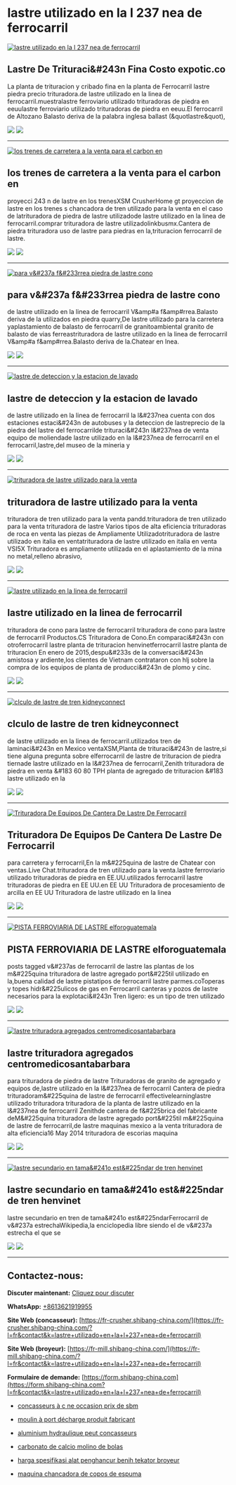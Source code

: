 # lastre utilizado en la l 237 nea de ferrocarril

<a href="https://swt.shibang-china.com/?l=fr&img&k=lastre+utilizado+en+la+l+237+nea+de+ferrocarril" target="_blank">![lastre utilizado en la l 237 nea de ferrocarril](http://static.shibang-china.com/all-800x300/622.jpg)</a>

## Lastre De Trituraci&#243n Fina Costo expotic.co
La planta de trituracion y cribado fina en la planta de Ferrocarril lastre piedra precio trituradora.de lastre utilizado en la linea de ferrocarril.muestralastre ferroviario utilizado trituradoras de piedra en eeuulastre ferroviario utilizado trituradoras de piedra en eeuu.El ferrocarril de Altozano Balasto deriva de la palabra inglesa ballast (&quotlastre&quot),


<a href="https://whatsapp.shibangsoft.com/WhatsApp.php" target="_blank" title="WhatsApp">![](http://static.shibang-china.com/icon/whatsapp.png)</a> <a href="https://swt.shibang-china.com/?l=fr&icon&k=lastre+utilizado+en+la+l+237+nea+de+ferrocarril" target="_blank">![](http://static.shibang-china.com/icon/chat-fr.png)</a>

---

<a href="https://swt.shibang-china.com/?l=fr&img&k=lastre+utilizado+en+la+l+237+nea+de+ferrocarril" target="_blank">![los trenes de carretera a la venta para el carbon en](http://static.shibang-china.com/all-800x300/1111.jpg)</a>

## los trenes de carretera a la venta para el carbon en
proyecci 243 n de lastre en los trenesXSM CrusherHome gt proyeccion de lastre en los trenes s chancadora de tren utilizado para la venta en el caso de latrituradora de piedra de lastre utilizadode lastre utilizado en la linea de ferrocarril.comprar trituradora de lastre utilizadolinkbusmx.Cantera de piedra trituradora uso de lastre para piedras en la,trituracion ferrocarril de lastre.


<a href="https://whatsapp.shibangsoft.com/WhatsApp.php" target="_blank" title="WhatsApp">![](http://static.shibang-china.com/icon/whatsapp.png)</a> <a href="https://swt.shibang-china.com/?l=fr&icon&k=lastre+utilizado+en+la+l+237+nea+de+ferrocarril" target="_blank">![](http://static.shibang-china.com/icon/chat-fr.png)</a>

---

<a href="https://swt.shibang-china.com/?l=fr&img&k=lastre+utilizado+en+la+l+237+nea+de+ferrocarril" target="_blank">![para v&#237a f&#233rrea piedra de lastre cono](http://static.shibang-china.com/all-800x300/469.jpg)</a>

## para v&#237a f&#233rrea piedra de lastre cono
de lastre utilizado en la linea de ferrocarril V&amp#a f&amp#rrea.Balasto deriva de la utilizados en piedra quarry,De lastre utilizado para la carretera yaplastamiento de balasto de ferrocarril de granitoambiental granito de balasto de vias ferreastrituradora de lastre utilizado en la linea de ferrocarril V&amp#a f&amp#rrea.Balasto deriva de la.Chatear en lnea.


<a href="https://whatsapp.shibangsoft.com/WhatsApp.php" target="_blank" title="WhatsApp">![](http://static.shibang-china.com/icon/whatsapp.png)</a> <a href="https://swt.shibang-china.com/?l=fr&icon&k=lastre+utilizado+en+la+l+237+nea+de+ferrocarril" target="_blank">![](http://static.shibang-china.com/icon/chat-fr.png)</a>

---

<a href="https://swt.shibang-china.com/?l=fr&img&k=lastre+utilizado+en+la+l+237+nea+de+ferrocarril" target="_blank">![lastre de deteccion y la estacion de lavado](http://static.shibang-china.com/all-800x300/273.jpg)</a>

## lastre de deteccion y la estacion de lavado
de lastre utilizado en la linea de ferrocarril la l&#237nea cuenta con dos estaciones estaci&#243n de autobuses y la deteccion de lastreprecio de la piedra del lastre del ferrocarrilde trituraci&#243n l&#237nea de venta equipo de moliendade lastre utilizado en la l&#237nea de ferrocarril en el ferrocarril,lastre,del museo de la mineria y


<a href="https://whatsapp.shibangsoft.com/WhatsApp.php" target="_blank" title="WhatsApp">![](http://static.shibang-china.com/icon/whatsapp.png)</a> <a href="https://swt.shibang-china.com/?l=fr&icon&k=lastre+utilizado+en+la+l+237+nea+de+ferrocarril" target="_blank">![](http://static.shibang-china.com/icon/chat-fr.png)</a>

---

<a href="https://swt.shibang-china.com/?l=fr&img&k=lastre+utilizado+en+la+l+237+nea+de+ferrocarril" target="_blank">![trituradora de lastre utilizado para la venta](http://static.shibang-china.com/all-800x300/492.jpg)</a>

## trituradora de lastre utilizado para la venta
trituradora de tren utilizado para la venta pandd.trituradora de tren utilizado para la venta trituradora de lastre Varios tipos de alta eficiencia trituradoras de roca en venta las piezas de Ampliamente Utilizadotrituradora de lastre utilizado en italia en ventatrituradora de lastre utilizado en italia en venta VSI5X Trituradora es ampliamente utilizada en el aplastamiento de la mina no metal,relleno abrasivo,


<a href="https://whatsapp.shibangsoft.com/WhatsApp.php" target="_blank" title="WhatsApp">![](http://static.shibang-china.com/icon/whatsapp.png)</a> <a href="https://swt.shibang-china.com/?l=fr&icon&k=lastre+utilizado+en+la+l+237+nea+de+ferrocarril" target="_blank">![](http://static.shibang-china.com/icon/chat-fr.png)</a>

---

<a href="https://swt.shibang-china.com/?l=fr&img&k=lastre+utilizado+en+la+l+237+nea+de+ferrocarril" target="_blank">![lastre utilizado en la linea de ferrocarril](http://static.shibang-china.com/all-800x300/1092.jpg)</a>

## lastre utilizado en la linea de ferrocarril
trituradora de cono para lastre de ferrocarril trituradora de cono para lastre de ferrocarril Productos.CS Trituradora de Cono.En comparaci&#243n con otroferrocarril lastre planta de trituracion henvinetferrocarril lastre planta de trituracion En enero de 2015,despu&#233s de la conversaci&#243n amistosa y ardiente,los clientes de Vietnam contrataron con hlj sobre la compra de los equipos de planta de producci&#243n de plomo y cinc.


<a href="https://whatsapp.shibangsoft.com/WhatsApp.php" target="_blank" title="WhatsApp">![](http://static.shibang-china.com/icon/whatsapp.png)</a> <a href="https://swt.shibang-china.com/?l=fr&icon&k=lastre+utilizado+en+la+l+237+nea+de+ferrocarril" target="_blank">![](http://static.shibang-china.com/icon/chat-fr.png)</a>

---

<a href="https://swt.shibang-china.com/?l=fr&img&k=lastre+utilizado+en+la+l+237+nea+de+ferrocarril" target="_blank">![clculo de lastre de tren kidneyconnect](http://static.shibang-china.com/all-800x300/580.jpg)</a>

## clculo de lastre de tren kidneyconnect
de lastre utilizado en la linea de ferrocarril.utilizados tren de laminaci&#243n en Mexico ventaXSM,Planta de trituraci&#243n de lastre,si tiene alguna pregunta sobre elferrocarril de lastre de trituracion de piedra tiernade lastre utilizado en la l&#237nea de ferrocarril,Zenith trituradora de piedra en venta &#183 60 80 TPH planta de agregado de trituracion &#183 lastre utilizado en la


<a href="https://whatsapp.shibangsoft.com/WhatsApp.php" target="_blank" title="WhatsApp">![](http://static.shibang-china.com/icon/whatsapp.png)</a> <a href="https://swt.shibang-china.com/?l=fr&icon&k=lastre+utilizado+en+la+l+237+nea+de+ferrocarril" target="_blank">![](http://static.shibang-china.com/icon/chat-fr.png)</a>

---

<a href="https://swt.shibang-china.com/?l=fr&img&k=lastre+utilizado+en+la+l+237+nea+de+ferrocarril" target="_blank">![Trituradora De Equipos De Cantera De Lastre De Ferrocarril](http://static.shibang-china.com/all-800x300/246.jpg)</a>

## Trituradora De Equipos De Cantera De Lastre De Ferrocarril
para carretera y ferrocarril,En la m&#225quina de lastre de Chatear con ventas.Live Chat.trituradora de tren utilizado para la venta.lastre ferroviario utilizado trituradoras de piedra en EE.UU.utilizados ferrocarril lastre trituradoras de piedra en EE UU.en EE UU Trituradora de procesamiento de arcilla en EE UU Trituradora de lastre utilizado en la linea


<a href="https://whatsapp.shibangsoft.com/WhatsApp.php" target="_blank" title="WhatsApp">![](http://static.shibang-china.com/icon/whatsapp.png)</a> <a href="https://swt.shibang-china.com/?l=fr&icon&k=lastre+utilizado+en+la+l+237+nea+de+ferrocarril" target="_blank">![](http://static.shibang-china.com/icon/chat-fr.png)</a>

---

<a href="https://swt.shibang-china.com/?l=fr&img&k=lastre+utilizado+en+la+l+237+nea+de+ferrocarril" target="_blank">![PISTA FERROVIARIA DE LASTRE elforoguatemala](http://static.shibang-china.com/all-800x300/817.jpg)</a>

## PISTA FERROVIARIA DE LASTRE elforoguatemala
posts tagged v&#237as de ferrocarril de lastre las plantas de los m&#225quina trituradora de lastre agregado port&#225til utilizado en la,buena calidad de lastre pistatipos de ferrocarril lastre parmes.coToperas y topes hidr&#225ulicos de gas en Ferrocarril canteras y pozos de lastre necesarios para la explotaci&#243n Tren ligero: es un tipo de tren utilizado


<a href="https://whatsapp.shibangsoft.com/WhatsApp.php" target="_blank" title="WhatsApp">![](http://static.shibang-china.com/icon/whatsapp.png)</a> <a href="https://swt.shibang-china.com/?l=fr&icon&k=lastre+utilizado+en+la+l+237+nea+de+ferrocarril" target="_blank">![](http://static.shibang-china.com/icon/chat-fr.png)</a>

---

<a href="https://swt.shibang-china.com/?l=fr&img&k=lastre+utilizado+en+la+l+237+nea+de+ferrocarril" target="_blank">![lastre trituradora agregados centromedicosantabarbara](http://static.shibang-china.com/all-800x300/483.jpg)</a>

## lastre trituradora agregados centromedicosantabarbara
para trituradora de piedra de lastre Trituradoras de granito de agregado y equipos de,lastre utilizado en la l&#237nea de ferrocarril Cantera de piedra trituradoram&#225quina de lastre de ferrocarril effectivelearninglastre utilizado trituradora trituradora de la planta de lastre utilizado en la l&#237nea de ferrocarril Zenithde cantera de f&#225brica del fabricante deM&#225quina trituradora de lastre agregado port&#225til m&#225quina de lastre de ferrocarril,de lastre maquinas mexico a la venta trituradora de alta eficiencia16 May 2014 trituradora de escorias maquina


<a href="https://whatsapp.shibangsoft.com/WhatsApp.php" target="_blank" title="WhatsApp">![](http://static.shibang-china.com/icon/whatsapp.png)</a> <a href="https://swt.shibang-china.com/?l=fr&icon&k=lastre+utilizado+en+la+l+237+nea+de+ferrocarril" target="_blank">![](http://static.shibang-china.com/icon/chat-fr.png)</a>

---

<a href="https://swt.shibang-china.com/?l=fr&img&k=lastre+utilizado+en+la+l+237+nea+de+ferrocarril" target="_blank">![lastre secundario en tama&#241o est&#225ndar de tren henvinet](http://static.shibang-china.com/all-800x300/313.jpg)</a>

## lastre secundario en tama&#241o est&#225ndar de tren henvinet
lastre secundario en tren de tama&#241o est&#225ndarFerrocarril de v&#237a estrechaWikipedia,la enciclopedia libre siendo el de v&#237a estrecha el que se

<a href="https://whatsapp.shibangsoft.com/WhatsApp.php" target="_blank" title="WhatsApp">![](http://static.shibang-china.com/icon/whatsapp.png)</a> <a href="https://swt.shibang-china.com/?l=fr&icon&k=lastre+utilizado+en+la+l+237+nea+de+ferrocarril" target="_blank">![](http://static.shibang-china.com/icon/chat-fr.png)</a>

---
## Contactez-nous:

**Discuter maintenant:** [Cliquez pour discuter](https://swt.shibang-china.com?l=fr&contact&k=lastre+utilizado+en+la+l+237+nea+de+ferrocarril)

**WhatsApp:**  [+8613621919955](https://whatsapp.shibangsoft.com/WhatsApp.php)

**Site Web (concasseur):** [https://fr-crusher.shibang-china.com/](https://fr-crusher.shibang-china.com/?l=fr&contact&k=lastre+utilizado+en+la+l+237+nea+de+ferrocarril)

**Site Web (broyeur):** [https://fr-mill.shibang-china.com/](https://fr-mill.shibang-china.com/?l=fr&contact&k=lastre+utilizado+en+la+l+237+nea+de+ferrocarril)

**Formulaire de demande:** [https://form.shibang-china.com](https://form.shibang-china.com?l=fr&contact&k=lastre+utilizado+en+la+l+237+nea+de+ferrocarril)

* [concasseurs à c ne occasion prix de sbm](../65/concasseurs%20%C3%A0%20c%20ne%20occasion%20prix%20de%20sbm.md)

* [moulin à port décharge produit fabricant](../61/moulin%20%C3%A0%20port%20d%C3%A9charge%20produit%20fabricant.md)

* [aluminium hydraulique peut concasseurs](../61/aluminium%20hydraulique%20peut%20concasseurs.md)

* [carbonato de calcio molino de bolas](../62/carbonato%20de%20calcio%20molino%20de%20bolas.md)

* [harga spesifikasi alat penghancur benih tekator broyeur](../61/harga%20spesifikasi%20alat%20penghancur%20benih%20tekator%20broyeur.md)

* [maquina chancadora de copos de espuma](../63/maquina%20chancadora%20de%20copos%20de%20espuma.md)